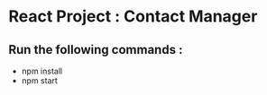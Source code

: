 # React Project : Contact Manager
## Run the following commands : <br>
- npm install <br>
- npm start 
